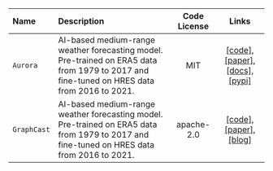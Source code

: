 | Name | Description | Code License | Links |
| :--- | :--- | :---: | :---: |
|`Aurora`|AI-based medium-range weather forecasting model. Pre-trained on ERA5 data from 1979 to 2017 and fine-tuned on HRES data from 2016 to 2021.|MIT|[[code]](https://github.com/microsoft/aurora), [[paper]](https://arxiv.org/abs/2405.13063), [[docs]](https://microsoft.github.io/aurora/intro.html), [[pypi]](https://pypi.org/project/microsoft-aurora/)|
|`GraphCast`|AI-based medium-range weather forecasting model. Pre-trained on ERA5 data from 1979 to 2017 and fine-tuned on HRES data from 2016 to 2021.|apache-2.0|[[code]](https://github.com/google-deepmind/graphcast), [[paper]](https://arxiv.org/abs/2212.12794), [[blog]](https://deepmind.google/discover/blog/graphcast-ai-model-for-faster-and-more-accurate-global-weather-forecasting/)|